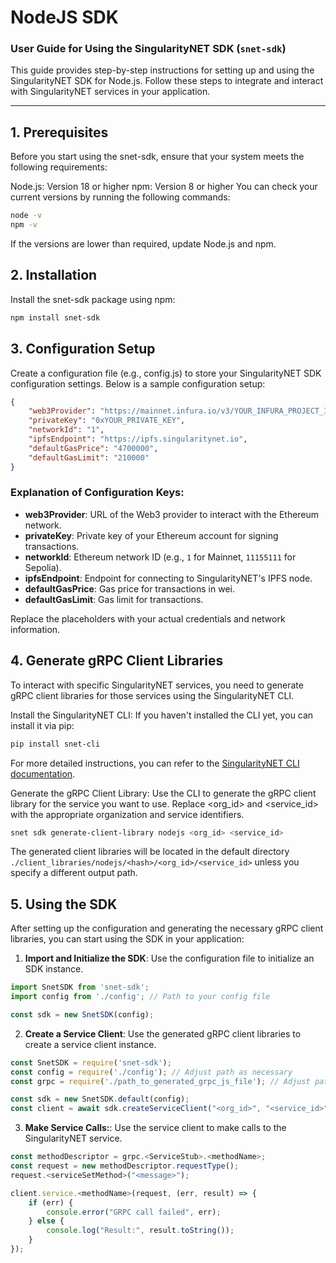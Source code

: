 # NodeJS SDK

### User Guide for Using the SingularityNET SDK (`snet-sdk`)

This guide provides step-by-step instructions for setting up and using the SingularityNET SDK for Node.js. Follow these steps to integrate and interact with SingularityNET services in your application.

---

## 1. Prerequisites
Before you start using the snet-sdk, ensure that your system meets the following requirements:

Node.js: Version 18 or higher
npm: Version 8 or higher
You can check your current versions by running the following commands:

```bash
node -v
npm -v
```

If the versions are lower than required, update Node.js and npm.

## 2. Installation
Install the snet-sdk package using npm:

```bash
npm install snet-sdk
```

## 3. Configuration Setup
Create a configuration file (e.g., config.js) to store your SingularityNET SDK configuration settings. Below is a sample configuration setup:

```json
{ 
    "web3Provider": "https://mainnet.infura.io/v3/YOUR_INFURA_PROJECT_ID",
    "privateKey": "0xYOUR_PRIVATE_KEY",
    "networkId": "1",
    "ipfsEndpoint": "https://ipfs.singularitynet.io",
    "defaultGasPrice": "4700000",
    "defaultGasLimit": "210000"
}
```

### Explanation of Configuration Keys:

- **web3Provider**: URL of the Web3 provider to interact with the Ethereum network.
- **privateKey**: Private key of your Ethereum account for signing transactions.
- **networkId**: Ethereum network ID (e.g., `1` for Mainnet, `11155111` for Sepolia).
- **ipfsEndpoint**: Endpoint for connecting to SingularityNET's IPFS node.
- **defaultGasPrice**: Gas price for transactions in wei.
- **defaultGasLimit**: Gas limit for transactions.

Replace the placeholders with your actual credentials and network information.

## 4. Generate gRPC Client Libraries
To interact with specific SingularityNET services, you need to generate gRPC client libraries for those services using the SingularityNET CLI.

Install the SingularityNET CLI: If you haven't installed the CLI yet, you can install it via pip:

```bash
pip install snet-cli
```

For more detailed instructions, you can refer to the [SingularityNET CLI documentation](https://github.com/singnet/snet-cli#installing-with-pip).

Generate the gRPC Client Library: Use the CLI to generate the gRPC client library for the service you want to use. Replace <org_id> and <service_id> with the appropriate organization and service identifiers.

```bash
snet sdk generate-client-library nodejs <org_id> <service_id>
```

The generated client libraries will be located in the default directory `./client_libraries/nodejs/<hash>/<org_id>/<service_id>` unless you specify a different output path.

## 5. Using the SDK
After setting up the configuration and generating the necessary gRPC client libraries, you can start using the SDK in your application:

1. **Import and Initialize the SDK**: Use the configuration file to initialize an SDK instance.

```javascript
import SnetSDK from 'snet-sdk';
import config from './config'; // Path to your config file

const sdk = new SnetSDK(config);
```

2. **Create a Service Client**: Use the generated gRPC client libraries to create a service client instance.

```javascript
const SnetSDK = require('snet-sdk');
const config = require('./config'); // Adjust path as necessary
const grpc = require('./path_to_generated_grpc_js_file'); // Adjust path as necessary

const sdk = new SnetSDK.default(config);
const client = await sdk.createServiceClient("<org_id>", "<service_id>", grpc.<ClientStub>);
```

3. **Make Service Calls:**: Use the service client to make calls to the SingularityNET service.

```javascript
const methodDescriptor = grpc.<ServiceStub>.<methodName>;
const request = new methodDescriptor.requestType();
request.<serviceSetMethod>("<message>");

client.service.<methodName>(request, (err, result) => {
    if (err) {
        console.error("GRPC call failed", err);
    } else {
        console.log("Result:", result.toString());
    }
});
```
